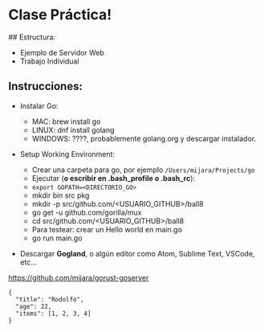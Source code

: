 # Clase Práctica!

## Estructura:

- Ejemplo de Servidor Web
- Trabajo Individual

## Instrucciones:

- Instalar Go:
  - MAC: brew install go
  - LINUX: dnf install golang
  - WINDOWS: ????, probablemente golang.org y descargar instalador.
- Setup Working Environment:
  - Crear una carpeta para go, por ejemplo `/Users/mijara/Projects/go`
  - Ejecutar (**o escribir en .bash_profile o .bash_rc**): 
  - `export GOPATH=<DIRECTORIO_GO>`
  - mkdir bin src pkg
  - mkdir -p src/github.com/<USUARIO_GITHUB>/ball8
  - go get -u github.com/gorilla/mux
  - cd src/github.com/<USUARIO_GITHUB>/ball8
  - Para testear: crear un Hello world en main.go
  - go run main.go


- Descargar **Gogland**, o algún editor como Atom, Sublime Text, VSCode, etc...

https://github.com/mijara/gorust-goserver

```
{
  "title": "Rodolfo",
  "age": 22,
  "items": [1, 2, 3, 4]
}
```

